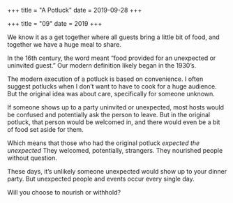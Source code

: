 +++
title = "A Potluck"
date = 2019-09-28
+++

+++
title = "09"
date = 2019
+++

We know it as a get together where all guests bring a little bit of food, and together we have a huge meal to share.

In the 16th century, the word meant “food provided for an unexpected or uninvited guest.” Our modern definition likely began in the 1930’s.

The modern execution of a potluck is based on convenience. I often suggest potlucks when I don’t want to have to cook for a huge audience. But the original idea was about care, specifically for someone unknown.

If someone shows up to a party uninvited or unexpected, most hosts would be confused and potentially ask the person to leave. But in the original potluck, that person would be welcomed in, and there would even be a bit of food set aside for them.

Which means that those who had the original potluck _expected the unexpected_ They welcomed, potentially, strangers. They nourished people without question.

These days, it’s unlikely someone unexpected would show up to your dinner party. But unexpected people and events occur every single day. 

Will you choose to nourish or withhold?